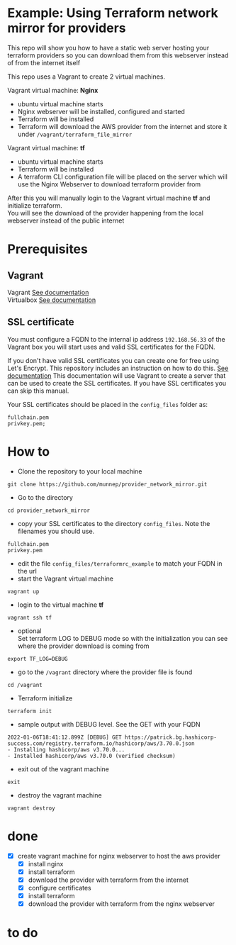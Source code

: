 # Example: Using Terraform network mirror for providers

This repo will show you how to have a static web server hosting your terraform providers so you can download them from this webserver instead of from the internet itself

This repo uses a Vagrant to create 2 virtual machines.

Vagrant virtual machine: **Nginx**
- ubuntu virtual machine starts
- Nginx webserver will be installed, configured and started
- Terraform will be installed
- Terraform will download the AWS provider from the internet and store it under ```/vagrant/terraform_file_mirror```

Vagrant virtual machine: **tf**
- ubuntu virtual machine starts
- Terraform will be installed
- A terraform CLI configuration file will be placed on the server which will use the Nginx Webserver to download terraform provider from

After this you will manually login to the Vagrant virtual machine **tf** and initialize terraform.  
You will see the download of the provider happening from the local webserver instead of the public internet

# Prerequisites

## Vagrant
Vagrant [See documentation](https://www.vagrantup.com/docs/installation)  
Virtualbox [See documentation](https://www.virtualbox.org/wiki/Downloads)

## SSL certificate
You must configure a FQDN to the internal ip address ```192.168.56.33``` of the Vagrant box you will start uses and valid SSL certificates for the FQDN. 

If you don't have valid SSL certificates you can create one for free using Let's Encrypt. This repository includes an instruction on how to do this. [See documentation](nginx_create_certificate/README.md) This documentation will use Vagrant to create a server that can be used to create the SSL certificates. If you have SSL certificates you can skip this manual.    

Your SSL certificates should be placed in the ```config_files``` folder
as:
```
fullchain.pem 
privkey.pem; 
```

# How to

- Clone the repository to your local machine
```
git clone https://github.com/munnep/provider_network_mirror.git
```
- Go to the directory
```
cd provider_network_mirror
```
- copy your SSL certificates to the directory ```config_files```. Note the filenames you should use. 
```
fullchain.pem
privkey.pem
```
- edit the file ```config_files/terraformrc_example``` to match your FQDN in the url
- start the Vagrant virtual machine
```
vagrant up
```
- login to the virtual machine **tf**
```
vagrant ssh tf
```
- optional   
Set terraform LOG to DEBUG mode so with the initialization you can see where the provider download is coming from
```
export TF_LOG=DEBUG
```
- go to the ```/vagrant``` directory where the provider file is found
```
cd /vagrant
```
- Terraform initialize
```
terraform init
```
- sample output with DEBUG level. See the GET with your FQDN
```
2022-01-06T18:41:12.899Z [DEBUG] GET https://patrick.bg.hashicorp-success.com/registry.terraform.io/hashicorp/aws/3.70.0.json
- Installing hashicorp/aws v3.70.0...
- Installed hashicorp/aws v3.70.0 (verified checksum)
```
- exit out of the vagrant machine
```
exit
```
- destroy the vagrant machine
```
vagrant destroy
```


# done
- [x] create vagrant machine for nginx webserver to host the aws provider 
    - [x] install nginx
    - [x] install terraform
    - [x] download the provider with terraform from the internet
    - [x] configure certificates
    - [x] install terraform
    - [x] download the provider with terraform from the nginx webserver

# to do


